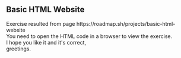 ## Basic HTML Website
<p>
Exercise resulted from page https://roadmap.sh/projects/basic-html-website <br>
You need to open the HTML code in a browser to view the exercise. <br>
  I hope you like it and it's correct, <br>
  greetings.
</p>
